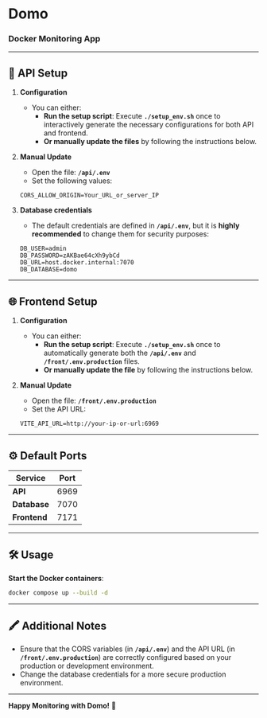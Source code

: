 # Domo
### Docker Monitoring App

---

## 🚀 API Setup

1. **Configuration**
    - You can either:
        - **Run the setup script**: Execute **`./setup_env.sh`** once to interactively generate the necessary configurations for both API and frontend.
        - **Or manually update the files** by following the instructions below.

2. **Manual Update**
    - Open the file: **`/api/.env`**
    - Set the following values:

   ```env
   CORS_ALLOW_ORIGIN=Your_URL_or_server_IP
   ```

3. **Database credentials**
    - The default credentials are defined in **`/api/.env`**, but it is **highly recommended** to change them for security purposes:

   ```env
   DB_USER=admin  
   DB_PASSWORD=zAKBae64cXh9ybCd  
   DB_URL=host.docker.internal:7070  
   DB_DATABASE=domo  
   ```

---

## 🌐 Frontend Setup

1. **Configuration**
    - You can either:
        - **Run the setup script**: Execute **`./setup_env.sh`** once to automatically generate both the **`/api/.env`** and **`/front/.env.production`** files.
        - **Or manually update the file** by following the instructions below.

2. **Manual Update**
    - Open the file: **`/front/.env.production`**
    - Set the API URL:

   ```env
   VITE_API_URL=http://your-ip-or-url:6969  
   ```

---

## ⚙️ Default Ports

| Service       | Port  |
|---------------|-------|
| **API**       | 6969  |
| **Database**  | 7070  |
| **Frontend**  | 7171  |

---

## 🛠️ Usage

**Start the Docker containers**:
   ```bash
   docker compose up --build -d
   ```

---

## 🖍️ Additional Notes

- Ensure that the CORS variables (in **`/api/.env`**) and the API URL (in **`/front/.env.production`**) are correctly configured based on your production or development environment.
- Change the database credentials for a more secure production environment.

---

**Happy Monitoring with Domo!** 🎉

